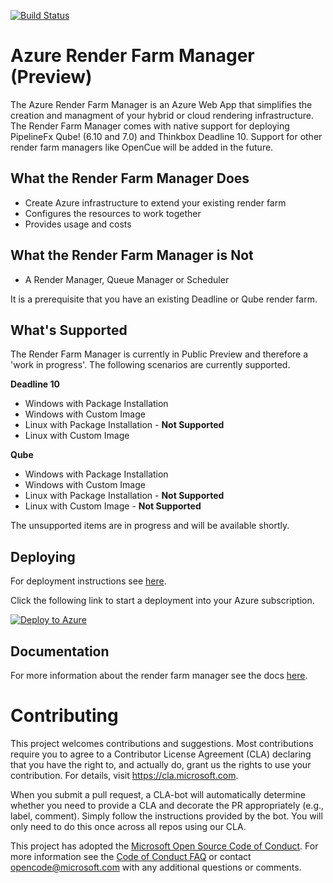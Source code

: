 [![Build Status](https://dev.azure.com/azure/azure-render-farm-manager/_apis/build/status/Azure.azure-render-farm-manager?branchName=master)](https://dev.azure.com/azure/azure-render-farm-manager/_build/latest?definitionId=19&branchName=master)

# Azure Render Farm Manager (Preview)

The Azure Render Farm Manager is an Azure Web App that simplifies the creation and managment of your hybrid or cloud rendering infrastructure.  The Render Farm Manager comes with native support for deploying PipelineFx Qube! (6.10 and 7.0) and Thinkbox Deadline 10. Support for other render farm managers like OpenCue will be added in the future.

## What the Render Farm Manager Does

* Create Azure infrastructure to extend your existing render farm
* Configures the resources to work together
* Provides usage and costs

## What the Render Farm Manager is Not

* A Render Manager, Queue Manager or Scheduler

It is a prerequisite that you have an existing Deadline or Qube render farm.

## What's Supported

The Render Farm Manager is currently in Public Preview and therefore a 'work in progress'.  The following scenarios
are currently supported.

**Deadline 10**
* Windows with Package Installation
* Windows with Custom Image
* Linux with Package Installation - **Not Supported**
* Linux with Custom Image

**Qube**
* Windows with Package Installation
* Windows with Custom Image
* Linux with Package Installation - **Not Supported**
* Linux with Custom Image - **Not Supported**

The unsupported items are in progress and will be available shortly.

## Deploying

For deployment instructions see [here](docs/00-deployment.md).

Click the following link to start a deployment into your Azure subscription.

<a href="https://portal.azure.com/#create/Microsoft.Template/uri/https%3A%2F%2Fraw.githubusercontent.com%2FAzure%2Fazure-render-farm-manager%2Fmaster%2FTemplates%2FAzureRenderFarmManager.json" target="_blank">
   <img alt="Deploy to Azure" src="http://azuredeploy.net/deploybutton.png"/>
</a>

## Documentation

For more information about the render farm manager see the docs [here](docs/README.md).

# Contributing

This project welcomes contributions and suggestions.  Most contributions require you to agree to a
Contributor License Agreement (CLA) declaring that you have the right to, and actually do, grant us
the rights to use your contribution. For details, visit https://cla.microsoft.com.

When you submit a pull request, a CLA-bot will automatically determine whether you need to provide
a CLA and decorate the PR appropriately (e.g., label, comment). Simply follow the instructions
provided by the bot. You will only need to do this once across all repos using our CLA.

This project has adopted the [Microsoft Open Source Code of Conduct](https://opensource.microsoft.com/codeofconduct/).
For more information see the [Code of Conduct FAQ](https://opensource.microsoft.com/codeofconduct/faq/) or
contact [opencode@microsoft.com](mailto:opencode@microsoft.com) with any additional questions or comments.
